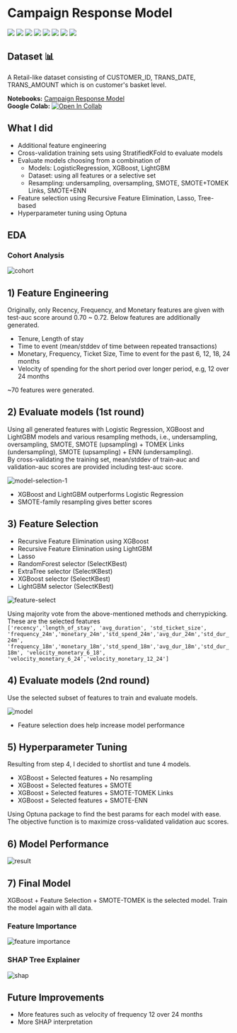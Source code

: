 # Campaign Response Model
[![](https://img.shields.io/badge/-Classification-blue)](#) [![](https://img.shields.io/badge/-RFM-blue)](#) [![](https://img.shields.io/badge/-Python-blue)](#) [![](https://img.shields.io/badge/-Logistic--Regression-blue)](#) [![](https://img.shields.io/badge/-XGBoost-blue)](#) [![](https://img.shields.io/badge/-LightGBM-blue)](#) [![](https://img.shields.io/badge/-Optuna-blue)](#) [![](https://img.shields.io/badge/-Google--Colab-blue)](#) 

## Dataset 📊  
A Retail-like dataset consisting of CUSTOMER_ID, TRANS_DATE, TRANS_AMOUNT which is on customer's basket level.  

**Notebooks:** [Campaign Response Model](./hw08-campaign-response-model.ipynb)  
**Google Colab:** [![Open In Collab](https://colab.research.google.com/assets/colab-badge.svg)](https://colab.research.google.com/github/tanatiem/BADS7105-CRM-Analytics/blob/main/Homework%2008%20-%20Campaign%20Response%20Model/hw08-campaign-response-model.ipynb)  

## What I did
* Additional feature engineering
* Cross-validation training sets using StratifiedKFold to evaluate models
* Evaluate models choosing from a combination of 
  * Models: LogisticRegression, XGBoost, LightGBM
  * Dataset: using all features or a selective set
  * Resampling: undersampling, oversampling, SMOTE, SMOTE+TOMEK Links, SMOTE+ENN
* Feature selection using Recursive Feature Elimination, Lasso, Tree-based
* Hyperparameter tuning using Optuna  

## EDA
### Cohort Analysis
![cohort](./cohort-analysis.png)

## 1) Feature Engineering

Originally, only Recency, Frequency, and Monetary features are given with test-auc score around 0.70 ~ 0.72. Below features are additionally generated.
  * Tenure, Length of stay
  * Time to event (mean/stddev of time between repeated transactions)
  * Monetary, Frequency, Ticket Size, Time to event for the past 6, 12, 18, 24 months
  * Velocity of spending for the short period over longer period, e.g, 12 over 24 months  
 
 ~70 features were generated.

## 2) Evaluate models (1st round)
Using all generated features with Logistic Regression, XGBoost and LightGBM models and various resampling methods, i.e., undersampling, oversampling, SMOTE, SMOTE (upsampling) + TOMEK Links (undersampling), SMOTE (upsampling) + ENN (undersampling).  
By cross-validating the training set, mean/stddev of train-auc and validation-auc scores are provided including test-auc score.

![model-selection-1](./model-selection-1.png)

- XGBoost and LightGBM outperforms Logistic Regression
- SMOTE-family resampling gives better scores

## 3) Feature Selection
- Recursive Feature Elimination using XGBoost
- Recursive Feature Elimination using LightGBM
- Lasso
- RandomForest selector (SelectKBest)
- ExtraTree selector (SelectKBest)
- XGBoost selector (SelectKBest)
- LightGBM selector (SelectKBest)  

![feature-select](./feature-selection.png)  

Using majority vote from the above-mentioned methods and cherrypicking. These are the selected features  
`['recency','length_of_stay', 'avg_duration', 'std_ticket_size',
            'frequency_24m','monetary_24m','std_spend_24m','avg_dur_24m','std_dur_24m',
            'frequency_18m','monetary_18m','std_spend_18m','avg_dur_18m','std_dur_18m',
            'velocity_monetary_6_18', 'velocity_monetary_6_24','velocity_monetary_12_24']`
            
## 4) Evaluate models (2nd round)  
Use the selected subset of features to train and evaluate models.  

![model](./model-selection.png)  

- Feature selection does help increase model performance

## 5) Hyperparameter Tuning
Resulting from step 4, I decided to shortlist and tune 4 models.
- XGBoost + Selected features + No resampling
- XGBoost + Selected features + SMOTE
- XGBoost + Selected features + SMOTE-TOMEK Links
- XGBoost + Selected features + SMOTE-ENN

Using Optuna package to find the best params for each model with ease. The objective function is to maximize cross-validated validation auc scores.  

## 6) Model Performance  

![result](./result.png)  
 
## 7) Final Model
XGBoost + Feature Selection + SMOTE-TOMEK is the selected model. Train the model again with all data.  
### Feature Importance
![feature importance](./feature-importance.png)

### SHAP Tree Explainer
![shap](./shap.png)
  
   
## Future Improvements
* More features such as velocity of frequency 12 over 24 months
* More SHAP interpretation
